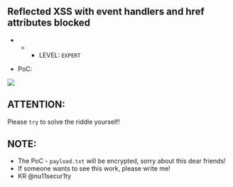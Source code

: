 ## Reflected XSS with event handlers and href attributes blocked

- - - LEVEL: `EXPERT`

- PoC:

[![](https://github.com/nu11secur1ty/PortSwigger-Web-Security-Academy/blob/main/Cross-site-scripting/Lab-25/PoC/Lab-25-Expert-Reflected-XSS-with-event-handlers-and-href-attributes-blocked.gif)](https://portswigger.net/web-security/cross-site-scripting/contexts/lab-event-handlers-and-href-attributes-blocked)

## ATTENTION:
Please `try` to solve the riddle yourself!

## NOTE:
- The PoC - `payload.txt` will be encrypted, sorry about this dear friends! 
- If someone wants to see this work, please write me!
- KR @nu11secur1ty
